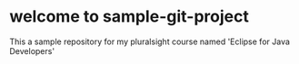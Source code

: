 # welcome to sample-git-project

This a sample repository for my pluralsight course named 'Eclipse for Java Developers'
